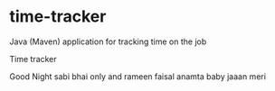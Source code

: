 # time-tracker
Java (Maven) application for tracking time on the job

Time tracker

Good Night sabi bhai only and rameen faisal anamta baby jaaan meri
